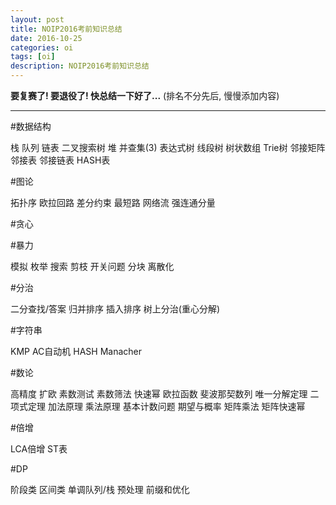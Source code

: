 ```yaml
---
layout: post
title: NOIP2016考前知识总结
date: 2016-10-25
categories: oi
tags: [oi]
description: NOIP2016考前知识总结
---
```


**要复赛了! 要退役了! 快总结一下好了...**
(排名不分先后, 慢慢添加内容)  

***

#数据结构

栈 队列 链表 二叉搜索树 堆 并查集(3) 表达式树 线段树 树状数组 Trie树 邻接矩阵 邻接表 邻接链表 HASH表

#图论

拓扑序 欧拉回路 差分约束 最短路 网络流 强连通分量

#贪心

#暴力

模拟 枚举 搜索 剪枝 开关问题 分块 离散化

#分治

二分查找/答案 归并排序 插入排序 树上分治(重心分解)

#字符串

KMP AC自动机 HASH Manacher

#数论

高精度 扩欧 素数测试 素数筛法 快速幂 欧拉函数 斐波那契数列 唯一分解定理 二项式定理 加法原理 乘法原理 基本计数问题 期望与概率 矩阵乘法 矩阵快速幂

#倍增

LCA倍增 ST表

#DP

阶段类 区间类 单调队列/栈 预处理 前缀和优化


